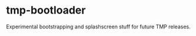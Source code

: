 tmp-bootloader
==============
Experimental bootstrapping and splashscreen stuff for future TMP releases.
